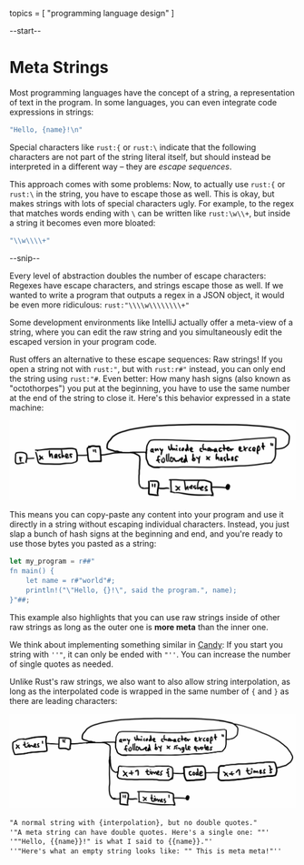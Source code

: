 topics = [ "programming language design" ]

--start--

# Meta Strings

Most programming languages have the concept of a string, a representation of text in the program. In some languages, you can even integrate code expressions in strings:

```rust
"Hello, {name}!\n"
```

Special characters like `rust:{` or `rust:\` indicate that the following characters are not part of the string literal itself, but should instead be interpreted in a different way – they are _escape sequences_.

This approach comes with some problems: Now, to actually use `rust:{` or `rust:\` in the string, you have to escape those as well.
This is okay, but makes strings with lots of special characters ugly. For example, to the regex that matches words ending with `\` can be written like `rust:\w\\+`, but inside a string it becomes even more bloated:

```rust
"\\w\\\\+"
```

--snip--

Every level of abstraction doubles the number of escape characters: Regexes have escape characters, and strings escape those as well. If we wanted to write a program that outputs a regex in a JSON object, it would be even more ridiculous: `rust:"\\\\w\\\\\\\\+"`

Some development environments like IntelliJ actually offer a meta-view of a string, where you can edit the raw string and you simultaneously edit the escaped version in your program code.

Rust offers an alternative to these escape sequences: Raw strings!
If you open a string not with `rust:"`, but with `rust:r#"` instead, you can only end the string using `rust:"#`. Even better: How many hash signs (also known as "octothorpes") you put at the beginning, you have to use the same number at the end of the string to close it. Here's this behavior expressed in a state machine:

![invert:state machine for Rust raw strings](files/rust-strings.webp)

This means you can copy-paste any content into your program and use it directly in a string without escaping individual characters. Instead, you just slap a bunch of hash signs at the beginning and end, and you're ready to use those bytes you pasted as a string:

```rust
let my_program = r##"
fn main() {
    let name = r#"world"#;
    println!("\"Hello, {}!\", said the program.", name);
}"##;
```

This example also highlights that you can use raw strings inside of other raw strings as long as the outer one is **more meta** than the inner one.

We think about implementing something similar in [Candy](https://github.com/candy-lang/candy): If you start you string with `''"`, it can only be ended with `"''`. You can increase the number of single quotes as needed.

Unlike Rust's raw strings, we also want to also allow string interpolation, as long as the interpolated code is wrapped in the same number of `{` and `}` as there are leading characters:

![invert:state machine for Candy strings](files/meta-strings.webp)

```txt
"A normal string with {interpolation}, but no double quotes."
'"A meta string can have double quotes. Here's a single one: ""'
'""Hello, {{name}}!" is what I said to {{name}}."'
''"Here's what an empty string looks like: "" This is meta meta!"''
```
